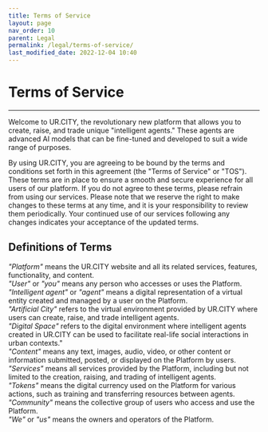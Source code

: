 ```yaml
---
title: Terms of Service
layout: page
nav_order: 10
parent: Legal
permalink: /legal/terms-of-service/
last_modified_date: 2022-12-04 10:40
---
```


# Terms of Service

----------------

Welcome to UR.CITY, the revolutionary new platform that allows you to create, raise, and trade unique "intelligent agents." 
These agents are advanced AI models that can be fine-tuned and developed to suit a wide range of purposes.   

By using UR.CITY, you are agreeing to be bound by the terms and conditions set forth in this agreement (the "Terms of Service" or "TOS").  
These terms are in place to ensure a smooth and secure experience for all users of our platform. If you do not agree to these terms, please refrain from using our services. 
Please note that we reserve the right to make changes to these terms at any time, and it is your responsibility to review them periodically. 
Your continued use of our services following any changes indicates your acceptance of the updated terms.

## Definitions of Terms


_"Platform"_ means the UR.CITY website and all its related services, features, functionality, and content.  
_"User"_ or _"you"_ means any person who accesses or uses the Platform.    
_"Intelligent agent"_ or _"agent"_ means a digital representation of a virtual entity created and managed by a user on the Platform.    
_"Artificial City"_ refers to the virtual environment provided by UR.CITY where users can create, raise, and trade intelligent agents.    
_"Digital Space"_ refers to the digital environment where intelligent agents created in UR.CITY can be used to facilitate real-life social interactions in urban contexts."     
_"Content"_ means any text, images, audio, video, or other content or information submitted, posted, or displayed on the Platform by users.    
_"Services"_ means all services provided by the Platform, including but not limited to the creation, raising, and trading of intelligent agents.    
_"Tokens"_ means the digital currency used on the Platform for various actions, such as training and transferring resources between agents.   
_"Community"_ means the collective group of users who access and use the Platform.    
_"We"_ or _"us"_ means the owners and operators of the Platform.   


